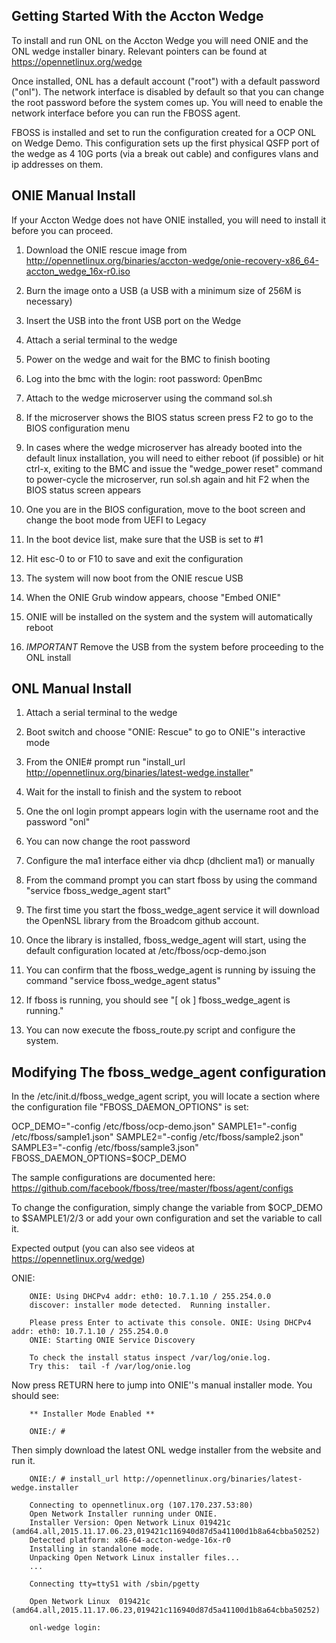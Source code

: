 Getting Started With the Accton Wedge
------------------------------------------------
To install and run ONL on the Accton Wedge you will need ONIE and 
the ONL wedge installer binary. Relevant pointers can be found at
https://opennetlinux.org/wedge

Once installed, ONL has a default account ("root") with a default password 
("onl").  The network interface is disabled by default so that you can change 
the root password before the system comes up.  You will need to enable the
network interface before you can run the FBOSS agent.

FBOSS is installed and set to run the configuration created for a OCP ONL
on Wedge Demo.  This configuration sets up the first physical QSFP port of 
the wedge as 4 10G ports (via a break out cable) and configures vlans and 
ip addresses on them.

ONIE Manual Install
------------------------------------------------
If your Accton Wedge does not have ONIE installed, you will need to install
it before you can proceed.

1) Download the ONIE rescue image from http://opennetlinux.org/binaries/accton-wedge/onie-recovery-x86_64-accton_wedge_16x-r0.iso

2) Burn the image onto a USB (a USB with a minimum size of 256M is necessary)

3) Insert the USB into the front USB port on the Wedge

4) Attach a serial terminal to the wedge

5) Power on the wedge and wait for the BMC to finish booting

6) Log into the bmc with the login: root password: 0penBmc

7) Attach to the wedge microserver using the command sol.sh

8) If the microserver shows the BIOS status screen press F2 to go to the BIOS 
configuration menu

9) In cases where the wedge microserver has already booted into the default 
linux installation, you will need to either reboot (if possible) or hit ctrl-x, exiting to the BMC and issue the "wedge_power reset" command to power-cycle the
microserver, run sol.sh again and hit F2 when the BIOS status screen appears

10) One you are in the BIOS configuration, move to the boot screen and change
the boot mode from UEFI to Legacy

11) In the boot device list, make sure that the USB is set to #1

12) Hit esc-0 to or F10 to save and exit the configuration

13) The system will now boot from the ONIE rescue USB

14) When the ONIE Grub window appears, choose "Embed ONIE"

15) ONIE will be installed on the system and the system will automatically
reboot

16) *IMPORTANT* Remove the USB from the system before proceeding to the ONL install

ONL Manual Install
------------------------------------------------
1) Attach a serial terminal to the wedge

2) Boot switch and choose "ONIE: Rescue" to go to ONIE''s interactive mode

3) From the ONIE# prompt run "install_url http://opennetlinux.org/binaries/latest-wedge.installer"

4) Wait for the install to finish and the system to reboot

5) One the onl login prompt appears login with the username root and the
password "onl"

6) You can now change the root password

7) Configure the ma1 interface either via dhcp (dhclient ma1) or manually

8) From the command prompt you can start fboss by using the command 
"service fboss_wedge_agent start"

9) The first time you start the fboss_wedge_agent service it will download 
the OpenNSL library from the Broadcom github account.

10) Once the library is installed, fboss_wedge_agent will start, using the
default configuration located at /etc/fboss/ocp-demo.json

11) You can confirm that the fboss_wedge_agent is running by issuing the
command "service fboss_wedge_agent status"

12) If fboss is running, you should see "[ ok ] fboss_wedge_agent is running."

13) You can now execute the fboss_route.py script and configure the system.

Modifying The fboss_wedge_agent configuration
------------------------------------------------
In the /etc/init.d/fboss_wedge_agent script, you will locate a section where
the configuration file "FBOSS_DAEMON_OPTIONS" is set:

OCP_DEMO="-config /etc/fboss/ocp-demo.json"
SAMPLE1="-config /etc/fboss/sample1.json"
SAMPLE2="-config /etc/fboss/sample2.json"
SAMPLE3="-config /etc/fboss/sample3.json"
FBOSS_DAEMON_OPTIONS=$OCP_DEMO

The sample configurations are documented here: https://github.com/facebook/fboss/tree/master/fboss/agent/configs

To change the configuration, simply change the variable from $OCP_DEMO to $SAMPLE1/2/3 or add your own configuration and set the variable to call it.


Expected output (you can also see videos at https://opennetlinux.org/wedge)

ONIE:
                     
        ONIE: Using DHCPv4 addr: eth0: 10.7.1.10 / 255.254.0.0
        discover: installer mode detected.  Running installer.

        Please press Enter to activate this console. ONIE: Using DHCPv4 addr: eth0: 10.7.1.10 / 255.254.0.0
        ONIE: Starting ONIE Service Discovery

        To check the install status inspect /var/log/onie.log.
        Try this:  tail -f /var/log/onie.log

Now press RETURN here to jump into ONIE''s manual installer mode.  You should see:

        ** Installer Mode Enabled **

        ONIE:/ # 

Then simply download the latest ONL wedge installer from the website and run it.

        ONIE:/ # install_url http://opennetlinux.org/binaries/latest-wedge.installer

        Connecting to opennetlinux.org (107.170.237.53:80)
        Open Network Installer running under ONIE.
        Installer Version: Open Network Linux 019421c (amd64.all,2015.11.17.06.23,019421c116940d87d5a41100d1b8a64cbba50252)
        Detected platform: x86-64-accton-wedge-16x-r0
        Installing in standalone mode.
        Unpacking Open Network Linux installer files...
        ...

        Connecting tty=ttyS1 with /sbin/pgetty

        Open Network Linux  019421c (amd64.all,2015.11.17.06.23,019421c116940d87d5a41100d1b8a64cbba50252)

        onl-wedge login:

